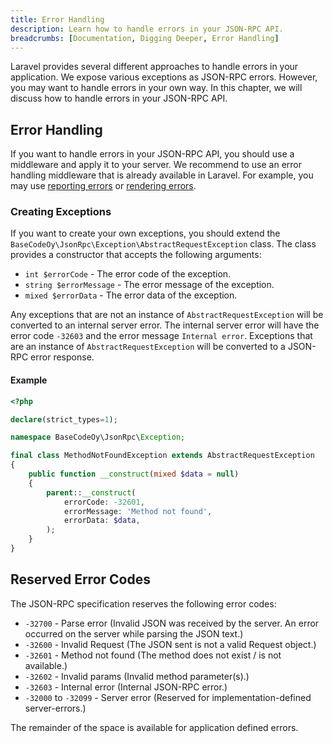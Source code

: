 ```yaml
---
title: Error Handling
description: Learn how to handle errors in your JSON-RPC API.
breadcrumbs: [Documentation, Digging Deeper, Error Handling]
---
```


Laravel provides several different approaches to handle errors in your application. We expose various exceptions as JSON-RPC errors. However, you may want to handle errors in your own way. In this chapter, we will discuss how to handle errors in your JSON-RPC API.

## Error Handling

If you want to handle errors in your JSON-RPC API, you should use a middleware and apply it to your server. We recommend to use an error handling middleware that is already available in Laravel. For example, you may use [reporting errors](https://laravel.com/docs/10.x/errors#reporting-errors) or [rendering errors](https://laravel.com/docs/10.x/errors#rendering-errors).

### Creating Exceptions

If you want to create your own exceptions, you should extend the `BaseCodeOy\JsonRpc\Exception\AbstractRequestException` class. The class provides a constructor that accepts the following arguments:

- `int $errorCode` - The error code of the exception.
- `string $errorMessage` - The error message of the exception.
- `mixed $errorData` - The error data of the exception.

Any exceptions that are not an instance of `AbstractRequestException` will be converted to an internal server error. The internal server error will have the error code `-32603` and the error message `Internal error`. Exceptions that are an instance of `AbstractRequestException` will be converted to a JSON-RPC error response.

#### Example

```php
<?php

declare(strict_types=1);

namespace BaseCodeOy\JsonRpc\Exception;

final class MethodNotFoundException extends AbstractRequestException
{
    public function __construct(mixed $data = null)
    {
        parent::__construct(
            errorCode: -32601,
            errorMessage: 'Method not found',
            errorData: $data,
        );
    }
}
```

## Reserved Error Codes

The JSON-RPC specification reserves the following error codes:

- `-32700` - Parse error (Invalid JSON was received by the server. An error occurred on the server while parsing the JSON text.)
- `-32600` - Invalid Request (The JSON sent is not a valid Request object.)
- `-32601` - Method not found (The method does not exist / is not available.)
- `-32602` - Invalid params (Invalid method parameter(s).)
- `-32603` - Internal error (Internal JSON-RPC error.)
- `-32000` to `-32099` - Server error (Reserved for implementation-defined server-errors.)

The remainder of the space is available for application defined errors.
